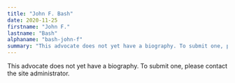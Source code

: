 ```yaml
---
title: "John F. Bash"
date: 2020-11-25
firstname: "John F."
lastname: "Bash"
alphaname: "bash-john-f"
summary: "This advocate does not yet have a biography. To submit one, please contact the site administrator."
---
```

This advocate does not yet have a biography. To submit one, please contact the site administrator.


